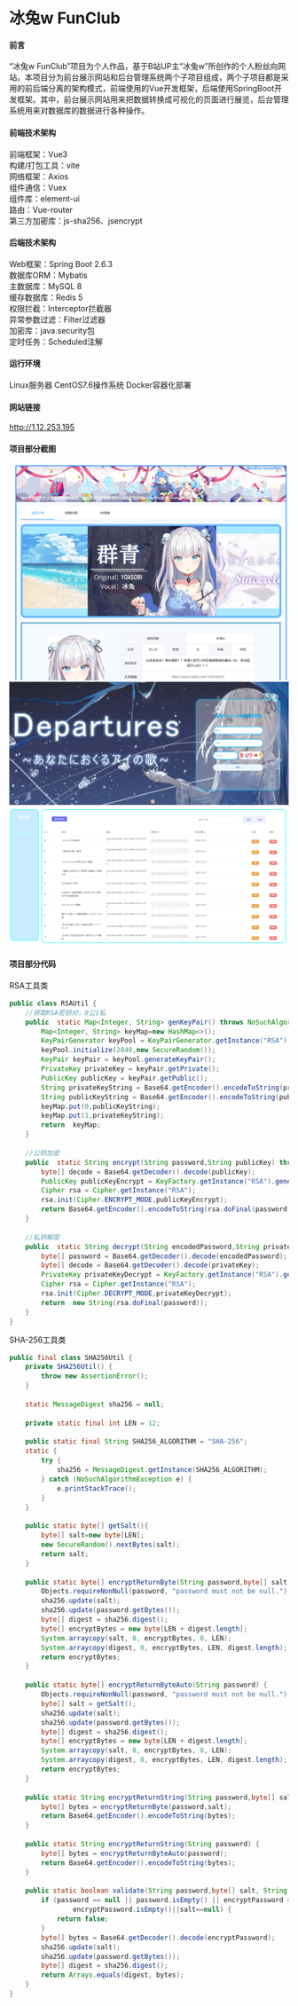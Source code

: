 # 冰兔w FunClub

#### 前言
“冰兔w FunClub”项目为个人作品，基于B站UP主“冰兔w”所创作的个人粉丝向网站。本项目分为前台展示网站和后台管理系统两个子项目组成，两个子项目都是采用的前后端分离的架构模式，前端使用的Vue开发框架，后端使用SpringBoot开发框架。其中，前台展示网站用来把数据转换成可视化的页面进行展览，后台管理系统用来对数据库的数据进行各种操作。

#### 前端技术架构
前端框架：Vue3 \
构建/打包工具：vite \
网络框架：Axios \
组件通信：Vuex \
组件库：element-ui \
路由：Vue-router \
第三方加密库：js-sha256、jsencrypt 

#### 后端技术架构
Web框架：Spring Boot 2.6.3 \
数据库ORM：Mybatis \
主数据库：MySQL 8 \
缓存数据库：Redis 5 \
权限拦截：Interceptor拦截器 \
异常参数过滤：Filter过滤器 \
加密库：java.security包 \
定时任务：Scheduled注解

#### 运行环境
Linux服务器
CentOS7.6操作系统
Docker容器化部署

#### 网站链接
http://1.12.253.195

#### 项目部分截图
![前台展示网站](https://github.com/ArrowRa1n/MyImages/raw/main/bingtufunimgs/%E5%89%8D%E5%8F%B0%E5%B1%95%E7%A4%BA%E7%BD%91%E7%AB%99.png)
![后台登陆页](https://github.com/ArrowRa1n/MyImages/raw/main/bingtufunimgs/%E5%90%8E%E5%8F%B0%E7%AE%A1%E7%90%86%E7%B3%BB%E7%BB%9F%E7%99%BB%E9%99%86%E9%A1%B5.png)
![后台管理系统](https://github.com/ArrowRa1n/MyImages/raw/main/bingtufunimgs/%E5%90%8E%E5%8F%B0%E7%AE%A1%E7%90%86%E7%B3%BB%E7%BB%9F.png)  


#### 项目部分代码
RSA工具类
```java
public class RSAUtil {
    //获取RSA密钥对，0公1私
    public  static Map<Integer, String> genKeyPair() throws NoSuchAlgorithmException {
        Map<Integer, String> keyMap=new HashMap<>();
        KeyPairGenerator keyPool = KeyPairGenerator.getInstance("RSA");
        keyPool.initialize(2048,new SecureRandom());
        KeyPair keyPair = keyPool.generateKeyPair();
        PrivateKey privateKey = keyPair.getPrivate();
        PublicKey publicKey = keyPair.getPublic();
        String privateKeyString = Base64.getEncoder().encodeToString(privateKey.getEncoded());
        String publicKeyString = Base64.getEncoder().encodeToString(publicKey.getEncoded());
        keyMap.put(0,publicKeyString);
        keyMap.put(1,privateKeyString);
        return  keyMap;
    }

    //公钥加密
    public  static String encrypt(String password,String publicKey) throws Exception {
        byte[] decode = Base64.getDecoder().decode(publicKey);
        PublicKey publicKeyEncrypt = KeyFactory.getInstance("RSA").generatePublic(new X509EncodedKeySpec(decode));
        Cipher rsa = Cipher.getInstance("RSA");
        rsa.init(Cipher.ENCRYPT_MODE,publicKeyEncrypt);
        return Base64.getEncoder().encodeToString(rsa.doFinal(password.getBytes(StandardCharsets.UTF_8)));
    }

    //私钥解密
    public  static String decrypt(String encodedPassword,String privateKey) throws Exception {
        byte[] password = Base64.getDecoder().decode(encodedPassword);
        byte[] decode = Base64.getDecoder().decode(privateKey);
        PrivateKey privateKeyDecrypt = KeyFactory.getInstance("RSA").generatePrivate(new PKCS8EncodedKeySpec(decode));
        Cipher rsa = Cipher.getInstance("RSA");
        rsa.init(Cipher.DECRYPT_MODE,privateKeyDecrypt);
        return  new String(rsa.doFinal(password));
    }
}
```
SHA-256工具类
```java
public final class SHA256Util {
    private SHA256Util() {
        throw new AssertionError();
    }

    static MessageDigest sha256 = null;

    private static final int LEN = 12;

    public static final String SHA256_ALGORITHM = "SHA-256";
    static {
        try {
            sha256 = MessageDigest.getInstance(SHA256_ALGORITHM);
        } catch (NoSuchAlgorithmException e) {
            e.printStackTrace();
        }
    }

    public static byte[] getSalt(){
        byte[] salt=new byte[LEN];
        new SecureRandom().nextBytes(salt);
        return salt;
    }

    public static byte[] encryptReturnByte(String password,byte[] salt) {
        Objects.requireNonNull(password, "password must not be null.");
        sha256.update(salt);
        sha256.update(password.getBytes());
        byte[] digest = sha256.digest();
        byte[] encryptBytes = new byte[LEN + digest.length];
        System.arraycopy(salt, 0, encryptBytes, 0, LEN);
        System.arraycopy(digest, 0, encryptBytes, LEN, digest.length);
        return encryptBytes;
    }

    public static byte[] encryptReturnByteAuto(String password) {
        Objects.requireNonNull(password, "password must not be null.");
        byte[] salt = getSalt();
        sha256.update(salt);
        sha256.update(password.getBytes());
        byte[] digest = sha256.digest();
        byte[] encryptBytes = new byte[LEN + digest.length];
        System.arraycopy(salt, 0, encryptBytes, 0, LEN);
        System.arraycopy(digest, 0, encryptBytes, LEN, digest.length);
        return encryptBytes;
    }

    public static String encryptReturnString(String password,byte[] salt) {
        byte[] bytes = encryptReturnByte(password,salt);
        return Base64.getEncoder().encodeToString(bytes);
    }

    public static String encryptReturnString(String password) {
        byte[] bytes = encryptReturnByteAuto(password);
        return Base64.getEncoder().encodeToString(bytes);
    }

    public static boolean validate(String password,byte[] salt, String encryptPassword) {
        if (password == null || password.isEmpty() || encryptPassword == null ||
                encryptPassword.isEmpty()||salt==null) {
            return false;
        }
        byte[] bytes = Base64.getDecoder().decode(encryptPassword);
        sha256.update(salt);
        sha256.update(password.getBytes());
        byte[] digest = sha256.digest();
        return Arrays.equals(digest, bytes);
    }
}
```
